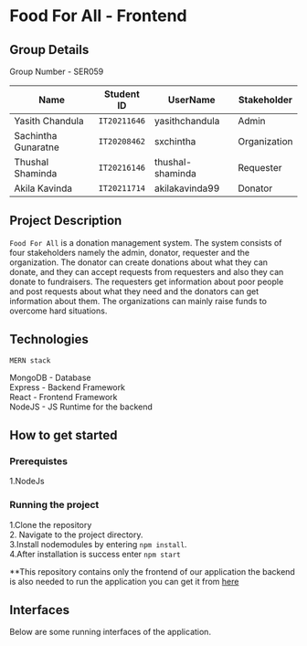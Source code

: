 # Food For All - Frontend

## Group Details
Group Number - SER059

| Name     | Student ID      | UserName  | Stakeholder
| ------------- | ------------- | --------    | --------    |
| Yasith Chandula | `IT20211646`  | yasithchandula   |Admin   |
| Sachintha Gunaratne | `IT20208462`  | sxchintha   |Organization   |
| Thushal Shaminda | `IT20216146`  | thushal-shaminda   |Requester   |
| Akila Kavinda | `IT20211714`  | akilakavinda99   |Donator   |


## Project Description

`Food For All` is a donation management system. The system consists of four stakeholders namely the admin, donator, requester and the organization. The donator can create donations about what they can donate, and they can accept requests from requesters and also they can donate to fundraisers. The requesters get information about poor people and post requests about what they need and the donators can get information about them. The organizations can mainly raise funds to overcome hard situations.

## Technologies
`MERN stack`

MongoDB - Database\
Express - Backend Framework\
React  - Frontend Framework\
NodeJS - JS Runtime for the backend

## How to get started
### Prerequistes
 1.NodeJs
 
### Running the project

1.Clone the repository\
2. Navigate to the project directory.\
3.Install nodemodules by entering `npm install`.\
4.After installation is success enter `npm start`

**This repository contains only the frontend of our application the backend is also needed to run the application you can get it from [here](https://github.com/sxchintha/Food_for_All-Food_Donation-Backend)

## Interfaces
Below are some running interfaces of the application.


